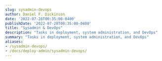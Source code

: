 ```yaml
---
slug: sysadmin-devops
author: Daniel F. Dickinson
date: '2022-07-28T00:35:00-0400'
publishDate: '2022-07-28T00:35:00-0400'
title: "Sysadmin & DevOps"
description: "Tasks in deployment, system administration, and DevOps"
summary: "Tasks in deployment, system administration, and DevOps"
aliases:
- /sysadmin-devops/
- /docs/deploy-admin/sysadmin-devops/
---
```


